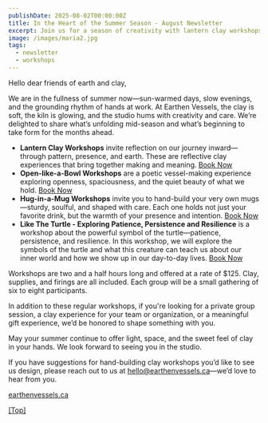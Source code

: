 ```yaml
---
publishDate: 2025-08-02T00:00:00Z
title: In the Heart of the Summer Season - August Newsletter
excerpt: Join us for a season of creativity with lantern clay workshops, open-like-a-bowl experiences, hug-in-a-mug sessions, and turtle-inspired resilience workshops.
image: /images/maria2.jpg
tags:
  - newsletter
  - workshops
---
```


Hello dear friends of earth and clay,

We are in the fullness of summer now—sun-warmed days, slow evenings, and the grounding rhythm of hands at work. At Earthen Vessels, the clay is soft, the kiln is glowing, and the studio hums with creativity and care. We’re delighted to share what’s unfolding mid-season and what’s beginning to take form for the months ahead.

- **Lantern Clay Workshops** invite reflection on our journey inward—through pattern, presence, and earth. These are reflective clay experiences that bring together making and meaning. [Book Now](/book/lantern-clay)
- **Open-like-a-Bowl Workshops** are a poetic vessel-making experience exploring openness, spaciousness, and the quiet beauty of what we hold. [Book Now](/book/open-bowl)
- **Hug-in-a-Mug Workshops** invite you to hand-build your very own mugs—sturdy, soulful, and shaped with care. Each one holds not just your favorite drink, but the warmth of your presence and intention. [Book Now](/book/hug-mug)
- **Like The Turtle - Exploring Patience, Persistence and Resilience** is a workshop about the powerful symbol of the turtle—patience, persistence, and resilience. In this workshop, we will explore the symbols of the turtle and what this creature can teach us about our inner world and how we show up in our day-to-day lives. [Book Now](/book/turtle-resilience)

Workshops are two and a half hours long and offered at a rate of $125. Clay, supplies, and firings are all included. Each group will be a small gathering of six to eight participants.

In addition to these regular workshops, if you're looking for a private group session, a clay experience for your team or organization, or a meaningful gift experience, we’d be honored to shape something with you.

May your summer continue to offer light, space, and the sweet feel of clay in your hands. We look forward to seeing you in the studio.

If you have suggestions for hand-building clay workshops you’d like to see us design, please reach out to us at hello@earthenvessels.ca—we’d love to hear from you.

[earthenvessels.ca](https://earthenvessels.ca)

[[Top]](#top)